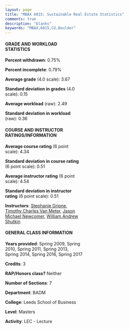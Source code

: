```yaml
---
layout: page
title: "MBAX 6815: Sustainable Real Estate Statistics"
comments: true
description: "blanks"
keywords: "MBAX,6815,CU,Boulder"
---
```

<head>
<script src="https://ajax.googleapis.com/ajax/libs/jquery/2.1.3/jquery.min.js"></script>
<script src="https://dl.dropboxusercontent.com/s/pc42nxpaw1ea4o9/highcharts.js?dl=0"></script>
<!-- <script src="../assets/js/highcharts.js"></script> -->
<style type="text/css">@font-face {
	font-family: "Bebas Neue";
	src: url(https://www.filehosting.org/file/details/544349/BebasNeue Regular.otf) format("opentype");
	}
	h1.Bebas { 
		font-family: "Bebas Neue", Verdana, Tahoma;
	}
</style>
</head>
<body>
	<div id="container" style="float: right; width: 45%; height: 88%; margin-left: 2.5%; margin-right: 2.5%;"></div>
	<script language="JavaScript">
		$(document).ready(function() {
		var chart = {type: 'column'};
		var title = {text: 'Grade Distribution'};
		var xAxis = {categories: ['A','B','C','D','F'],crosshair: true};
		var yAxis = {min: 0,title: {text: 'Percentage'}};
		var tooltip = {headerFormat: '<center><b><span style="font-size:20px">{point.key}</span></b></center>',
		               pointFormat: '<td style="padding:0"><b>{point.y:.1f}%</b></td>',
		               footerFormat: '</table>',shared: true,useHTML: true};
		var plotOptions = {column: {pointPadding: 0.0,borderWidth: 0}};  
		var credits = {enabled: false};var series= [{name: 'Percent',data: [73.51,25.4,1.1,0.0,0.0,]}];
		var json = {};
		json.chart = chart;
		json.title = title;
		json.tooltip = tooltip;
		json.xAxis = xAxis;
		json.yAxis = yAxis;  
		json.series = series;
		json.plotOptions = plotOptions;  
		json.credits = credits;
		$('#container').highcharts(json);
	});
	</script>
</body>
			   
#### GRADE AND WORKLOAD STATISTICS

**Percent withdrawn**: 0.75%

**Percent incomplete**: 0.79%

**Average grade** (4.0 scale): 3.67

**Standard deviation in grades** (4.0 scale): 0.15

**Average workload** (raw): 2.49

**Standard deviation in workload** (raw): 0.36

#### COURSE AND INSTRUCTOR RATINGS/INFORMATION

**Average course rating** (6 point scale): 4.34

**Standard deviation in course rating** (6 point scale): 0.51

**Average instructor rating** (6 point scale): 4.54

**Standard deviation in instructor rating** (6 point scale): 0.51

**Instructors**: <a href='../../instructors/Stephanie_Gripne'>Stephanie Gripne</a>, <a href='../../instructors/Timothy_Charles_Van_Meter'>Timothy Charles Van Meter</a>, <a href='../../instructors/Jason_Michael_Newcomer'>Jason Michael Newcomer</a>, <a href='../../instructors/William_Andrew_Shutkin'>William Andrew Shutkin</a>

#### GENERAL CLASS INFORMATION

**Years provided**: Spring 2009, Spring 2010, Spring 2011, Spring 2013, Spring 2014, Spring 2016, Spring 2017

**Credits**: 3

**RAP/Honors class?** Neither

**Number of Sections**: 7

**Department**: BADM

**College**: Leeds School of Business

**Level**: Masters

**Activity**: LEC - Lecture
